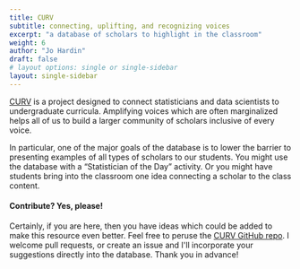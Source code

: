 ```yaml
---
title: CURV
subtitle: connecting, uplifting, and recognizing voices
excerpt: "a database of scholars to highlight in the classroom"
weight: 6
author: "Jo Hardin"
draft: false
# layout options: single or single-sidebar
layout: single-sidebar
---
```


[CURV](https://hardin47.github.io/CURV/) is a project designed to connect statisticians and data scientists to undergraduate curricula. Amplifying voices which are often marginalized helps all of us to build a larger community of scholars inclusive of every voice.

In particular, one of the major goals of the database is to lower the barrier to presenting examples of all types of scholars to our students. You might use the database with a “Statistician of the Day” activity. Or you might have students bring into the classroom one idea connecting a scholar to the class content.

#### Contribute? Yes, please!

Certainly, if you are here, then you have ideas which could be added to make this resource even better.
Feel free to peruse the [CURV GitHub repo](https://github.com/hardin47/CURV/).
I welcome pull requests, or create an issue and I'll incorporate your suggestions directly into the database.
Thank you in advance!